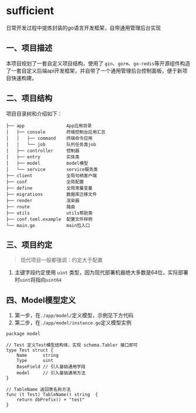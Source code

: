 # sufficient

日常开发过程中提炼封装的go语言开发框架，自带通用管理后台实现

## 一、项目描述

本项目规划了一套自定义项目结构，使用了 `gin`、`gorm`、`go-redis`等开源组件构造了一套自定义后端api开发框架，并自带了一个通用管理后台控制面板，便于新项目快速构建。

## 二、项目结构

项目目录树和介绍如下：

````
├── app                App应用目录
│   ├── console        终端控制台应用汇总
│   │   ├── command    终端命令应用
│   │   └── job        队列任务类job
│   ├── controller     控制器
│   ├── entry          实体类
│   ├── model          model模型
│   └── service        service服务类
├── client             全局句柄客户端
├── conf               全局配置
├── define             全局常量变量
├── migrations         数据库迁移文件
├── render             渲染器
├── route              路由
├── utils              utils帮助类
├── conf.toml.example  配置文件样例
└── main.go            main包入口
````
## 三、项目约定

> 现代项目一般都强调：约定大于配置

1. 主键字段约定使用 `uint` 类型，因为现代部署机器绝大多数是64位，实际部署时`uint`将指向`uint64`

## 四、Model模型定义

1. 第一步，在`./app/model/`定义模型，示例见下方代码
2. 第二步，在`./app/model/instance.go`定义模型实例

````
package model

// Test 定义Test模型结构体，实现 schema.Tabler 接口即可
type Test struct {
	Name      string
	Type      uint
	BaseField // 引入基础通用字段
	model     // 引入基础通用方法
}

// TableName 返回表名称方法
func (t Test) TableName() string  {
	return dbPrefix() + "test"
}
````